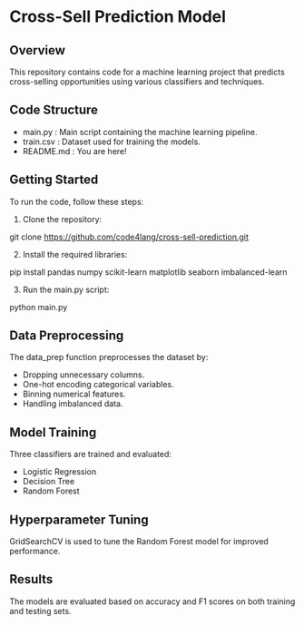 
# Cross-Sell Prediction Model 
 
## Overview 
This repository contains code for a machine learning project that predicts cross-selling opportunities using various classifiers and techniques. 
 
## Code Structure 
-  main.py : Main script containing the machine learning pipeline. 
-  train.csv : Dataset used for training the models. 
-  README.md : You are here! 
 
## Getting Started 
To run the code, follow these steps: 
1. Clone the repository:

git clone https://github.com/code4lang/cross-sell-prediction.git

2. Install the required libraries:

pip install pandas numpy scikit-learn matplotlib seaborn imbalanced-learn

3. Run the  main.py  script:

python main.py
## Data Preprocessing 
The  data_prep  function preprocesses the dataset by: 
- Dropping unnecessary columns. 
- One-hot encoding categorical variables. 
- Binning numerical features. 
- Handling imbalanced data. 
 
## Model Training 
Three classifiers are trained and evaluated: 
- Logistic Regression 
- Decision Tree 
- Random Forest 
 
## Hyperparameter Tuning 
GridSearchCV is used to tune the Random Forest model for improved performance. 
 
## Results 
The models are evaluated based on accuracy and F1 scores on both training and testing sets. 
 

